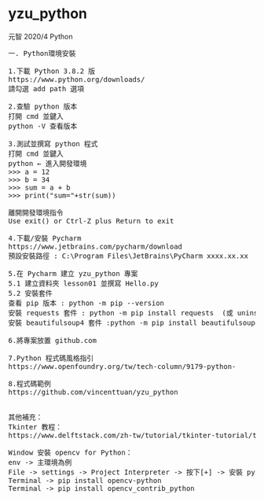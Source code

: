 # yzu_python
元智 2020/4 Python
<pre>
一. Python環境安裝

1.下載 Python 3.8.2 版
https://www.python.org/downloads/
請勾選 add path 選項

2.查驗 python 版本
打開 cmd 並鍵入
python -V 查看版本

3.測試並撰寫 python 程式
打開 cmd 並鍵入
python ← 進入開發環境
>>> a = 12
>>> b = 34
>>> sum = a + b
>>> print("sum="+str(sum))

離開開發環境指令
Use exit() or Ctrl-Z plus Return to exit

4.下載/安裝 Pycharm
https://www.jetbrains.com/pycharm/download
預設安裝路徑 : C:\Program Files\JetBrains\PyCharm xxxx.xx.xx

5.在 Pycharm 建立 yzu_python 專案
5.1 建立資料夾 lesson01 並撰寫 Hello.py
5.2 安裝套件
查看 pip 版本 : python -m pip --version
安裝 requests 套件 : python -m pip install requests  (或 uninstall 可以移除套件)
安裝 beautifulsoup4 套件 :python -m pip install beautifulsoup4

6.將專案放置 github.com

7.Python 程式碼風格指引
https://www.openfoundry.org/tw/tech-column/9179-python-

8.程式碼範例
https://github.com/vincenttuan/yzu_python


其他補充：
Tkinter 教程：
https://www.delftstack.com/zh-tw/tutorial/tkinter-tutorial/tkinter-introduction/

Window 安裝 opencv for Python：
env -> 主環境為例
File -> settings -> Project Interpreter -> 按下[+] -> 安裝 py-opencv
Terminal -> pip install opencv-python
Terminal -> pip install opencv_contrib_python

</pre>
